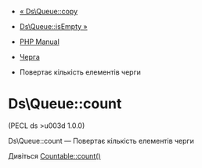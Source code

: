 - [« Ds\Queue::copy](ds-queue.copy.md)
- [Ds\Queue::isEmpty »](ds-queue.isempty.md)

- [PHP Manual](index.md)
- [Черга](class.ds-queue.md)
- Повертає кількість елементів черги

# Ds\Queue::count

(PECL ds \>u003d 1.0.0)

Ds\Queue::count — Повертає кількість елементів черги

Дивіться [Countable::count()](countable.count.md)
